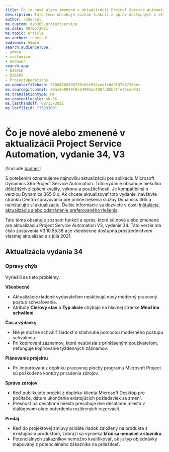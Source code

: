 ```yaml
---
title: Čo je nové alebo zmenené v aktualizácii Project Service Automation, vydanie 34, V3
description: Táto téma obsahuje zoznam funkcií a opráv dostupných v aktualizácii Project Service Automation, vydanie 34, V3
author: ruhercul
ms.custom: dyn365-projectservice
ms.date: 08/05/2021
ms.topic: article
ms.author: ruhercul
audience: Admin
search.audienceType:
- admin
- customizer
- enduser
search.app:
- D365CE
- D365PS
- ProjectOperations
ms.openlocfilehash: 528d4f8d108720cb9c912cea1c0d5f37e3716eec
ms.sourcegitcommit: 80aa1e8070f0cb4992ac408fc05bdffe47cee931
ms.translationtype: MT
ms.contentlocale: sk-SK
ms.lasthandoff: 08/13/2021
ms.locfileid: "7323300"
---
```

# <a name="whats-new-or-changed-in-project-service-automation-update-release-34-v3"></a>Čo je nové alebo zmenené v aktualizácii Project Service Automation, vydanie 34, V3

[!include [banner](../includes/psa-now-project-operations.md)]

S potešením oznamujeme najnovšiu aktualizáciu pre aplikáciu Microsoft Dynamics 365 Project Service Automation. Toto vydanie obsahuje niekoľko dôležitých zlepšení kvality, výkonu a použiteľnosti. Je kompatibilná s verziou Dynamics 365 9.x. Ak chcete aktualizovať toto vydanie, navštívte stránku Centra spravovania pre online riešenia služby Dynamics 365 a nainštalujte si aktualizáciu. Ďalšie informácie sa dozviete v časti [Inštalácia, aktualizácia alebo odstránenie preferovaného riešenia](/power-platform/admin/install-remove-preferred-solution).

Táto téma obsahuje zoznam funkcií a opráv, ktoré sú nové alebo zmenené pre aktualizáciu Project Service Automation V3, vydanie 34. Táto verzia má číslo zostavenia V3.10.55.38 a je všeobecne dostupná prostredníctvom vlastnej aktualizácie z júla 2021.

## <a name="update-release-34"></a>Aktualizácia vydania 34

### <a name="bug-fixes"></a>Opravy chýb
Vyriešili sa tieto problémy.

**Všeobecné**

- Aktualizácie riadené vydavateľom neaktivujú nový moderný pracovný postup schvaľovania.
- Atribúty **Cieľový stav** a **Typ akcie** chýbajú na hlavnej stránke **Množina schválení**.

**Čas a výdavky**

- Nie je možné schváliť žiadosť o stiahnutie pomocou moderného postupu schválenia.
- Pri kopírovaní záznamov, ktoré nesúvisia s prihláseným používateľom, nefunguje kopírovanie týždenných záznamov.

**Plánovanie projektu**

- Pri importovaní z doplnku pracovnej plochy programu Microsoft Project sú poškodené kontúry priradenia zdrojov.

**Správa zdrojov**

- Keď publikujete projekt z doplnku klienta Microsoft Desktop pre počítače, dátum ukončenia existujúcich požiadaviek sa zmení.
- Presnosť na desatinné miesta presahuje dve desatinné miesta v dialógovom okne potvrdenia rozšírených rezervácií.

**Predaj**

- Keď do projektovej zmluvy pridáte riadok založený na produkte s existujúcim produktom, zobrazí sa výnimka **kľúč sa nenašiel v slovníku**.
- Potenciálnych zákazníkov nemožno kvalifikovať, ak je typ objednávky mapovaný z potenciálneho zákazníka na príležitosť.
